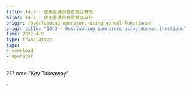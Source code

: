 ```yaml
---
title: 14.3 - 使用普通函数重载运算符
alias: 14.3 - 使用普通函数重载运算符
origin: /overloading-operators-using-normal-functions/
origin_title: "14.3 — Overloading operators using normal functions"
time: 2022-4-8
type: translation
tags:
- overload
- operator
---
```


??? note "Key Takeaway"
	
	- 